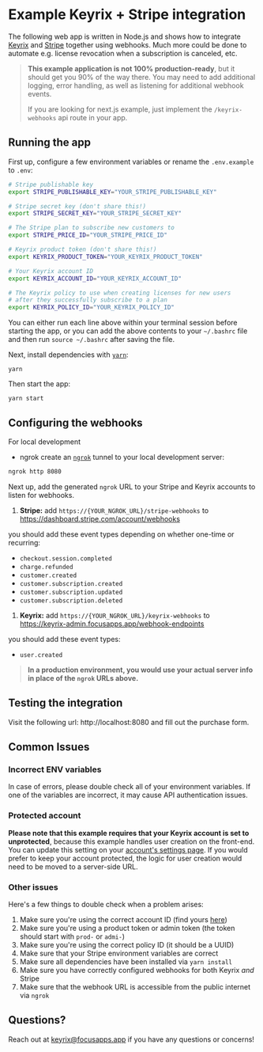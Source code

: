# Example Keyrix + Stripe integration
The following web app is written in Node.js and shows how to integrate
[Keyrix](https://keyrix.focusapps.app) and [Stripe](https://stripe.com) together
using webhooks. Much more could be done to automate e.g. license
revocation when a subscription is canceled, etc.

> **This example application is not 100% production-ready**, but it should
> get you 90% of the way there. You may need to add additional logging,
> error handling, as well as listening for additional webhook events.
>
> If you are looking for next.js example, just implement the `/keyrix-webhooks` api route in your app.

## Running the app

First up, configure a few environment variables or rename the `.env.example` to `.env`:
```bash
# Stripe publishable key
export STRIPE_PUBLISHABLE_KEY="YOUR_STRIPE_PUBLISHABLE_KEY"

# Stripe secret key (don't share this!)
export STRIPE_SECRET_KEY="YOUR_STRIPE_SECRET_KEY"

# The Stripe plan to subscribe new customers to
export STRIPE_PRICE_ID="YOUR_STRIPE_PRICE_ID"

# Keyrix product token (don't share this!)
export KEYRIX_PRODUCT_TOKEN="YOUR_KEYRIX_PRODUCT_TOKEN"

# Your Keyrix account ID
export KEYRIX_ACCOUNT_ID="YOUR_KEYRIX_ACCOUNT_ID"

# The Keyrix policy to use when creating licenses for new users
# after they successfully subscribe to a plan
export KEYRIX_POLICY_ID="YOUR_KEYRIX_POLICY_ID"
```

You can either run each line above within your terminal session before
starting the app, or you can add the above contents to your `~/.bashrc`
file and then run `source ~/.bashrc` after saving the file.

Next, install dependencies with [`yarn`](https://yarnpkg.comg):
```
yarn
```

Then start the app:
```
yarn start
```

## Configuring the webhooks

For local development

- ngrok
create an [`ngrok`](https://ngrok.com) tunnel to your
local development server:

```bash
ngrok http 8080
```

Next up, add the generated `ngrok` URL to your Stripe and Keyrix accounts to
listen for webhooks.

1. **Stripe:** add `https://{YOUR_NGROK_URL}/stripe-webhooks` to https://dashboard.stripe.com/account/webhooks

you should add these event types depending on whether one-time or recurring:

- `checkout.session.completed`
- `charge.refunded`
- `customer.created`
- `customer.subscription.created`
- `customer.subscription.updated`
- `customer.subscription.deleted`

1. **Keyrix:** add `https://{YOUR_NGROK_URL}/keyrix-webhooks` to https://keyrix-admin.focusapps.app/webhook-endpoints

you should add these event types:

- `user.created`

> **In a production environment, you would use your actual server info in place of
> the `ngrok` URLs above.**

## Testing the integration

Visit the following url: http://localhost:8080 and fill out the purchase form.

## Common Issues

### Incorrect ENV variables

In case of errors, please double check all of your environment variables.
If one of the variables are incorrect, it may cause API authentication
issues.

### Protected account

**Please note that this example requires that your Keyrix account is
set to unprotected**, because this example handles user creation
on the front-end. You can update this setting on your [account's
settings page](https://keyrix-admin.focusapps.app/settings). If you would prefer
to keep your account protected, the logic for user creation would
need to be moved to a server-side URL.

### Other issues

Here's a few things to double check when a problem arises:

1. Make sure you're using the correct account ID (find yours [here](https://keyrix-admin.focusapps.app/settings))
1. Make sure you're using a product token or admin token (the token should start with `prod-` or `admi-`)
1. Make sure you're using the correct policy ID (it should be a UUID)
1. Make sure that your Stripe environment variables are correct
1. Make sure all dependencies have been installed via `yarn install`
1. Make sure you have correctly configured webhooks for both Keyrix _and_ Stripe
1. Make sure that the webhook URL is accessible from the public internet via `ngrok`

## Questions?

Reach out at [keyrix@focusapps.app](mailto:keyrix@focusapps.app) if you have any
questions or concerns!
